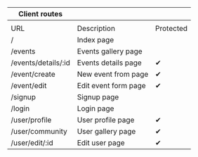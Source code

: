 | Client routes       |                      |           |
|---------------------|----------------------|-----------|
|                     |                      |           |
|         URL         |      Description     | Protected |
| /                   | Index page           |           |
| /events             | Events gallery page  |           |
| /events/details/:id | Events details page  | ✔         |
| /event/create       | New event from page  | ✔         |
| /event/edit         | Edit event form page | ✔         |
| /signup             | Signup page          |           |
| /login              | Login page           |           |
| /user/profile       | User profile page    | ✔         |
| /user/community     | User gallery page    | ✔         |
| /user/edit/:id      | Edit user page       | ✔         |
